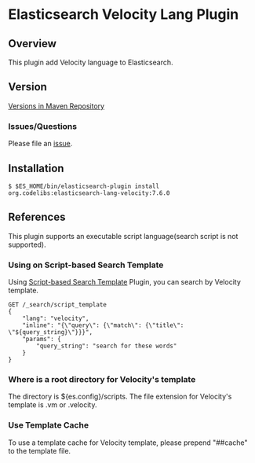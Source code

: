 Elasticsearch Velocity Lang Plugin
=======================

## Overview

This plugin add Velocity language to Elasticsearch.

## Version

[Versions in Maven Repository](https://repo1.maven.org/maven2/org/codelibs/elasticsearch-lang-velocity/)

### Issues/Questions

Please file an [issue](https://github.com/codelibs/elasticsearch-lang-velocity/issues "issue").

## Installation

    $ $ES_HOME/bin/elasticsearch-plugin install org.codelibs:elasticsearch-lang-velocity:7.6.0

## References

This plugin supports an executable script language(search script is not supported).

### Using on Script-based Search Template

Using [Script-based Search Template](https://github.com/codelibs/elasticsearch-sstmpl "Script-based Search Template") Plugin, you can search by Velocity template.

    GET /_search/script_template
    {
        "lang": "velocity",
        "inline": "{\"query\": {\"match\": {\"title\": \"${query_string}\"}}}",
        "params": {
            "query_string": "search for these words"
        }
    }

### Where is a root directory for Velocity's template

The directory is ${es.config}/scripts.
The file extension for Velocity's template is .vm or .velocity.

### Use Template Cache

To use a template cache for Velocity template, please prepend "##cache" to the template file.

